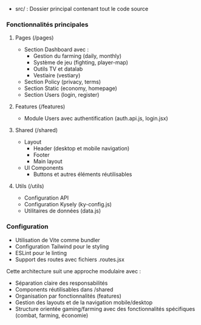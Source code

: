 - src/ : Dossier principal contenant tout le code source
  
### Fonctionnalités principales
1. Pages (/pages)
   - Section Dashboard avec :
     - Gestion du farming (daily, monthly)
     - Système de jeu (fighting, player-map)
     - Outils TV et datalab
     - Vestiaire (vestiary)
   - Section Policy (privacy, terms)
   - Section Static (economy, homepage)
   - Section Users (login, register)

2. Features (/features)
   - Module Users avec authentification (auth.api.js, login.jsx)

3. Shared (/shared)
   - Layout
     - Header (desktop et mobile navigation)
     - Footer
     - Main layout
   - UI Components
     - Buttons et autres éléments réutilisables

4. Utils (/utils)
   - Configuration API
   - Configuration Kysely (ky-config.js)
   - Utilitaires de données (data.js)

### Configuration
- Utilisation de Vite comme bundler
- Configuration Tailwind pour le styling
- ESLint pour le linting
- Support des routes avec fichiers .routes.jsx

Cette architecture suit une approche modulaire avec :
- Séparation claire des responsabilités
- Components réutilisables dans /shared
- Organisation par fonctionnalités (features)
- Gestion des layouts et de la navigation mobile/desktop
- Structure orientée gaming/farming avec des fonctionnalités spécifiques (combat, farming, économie)